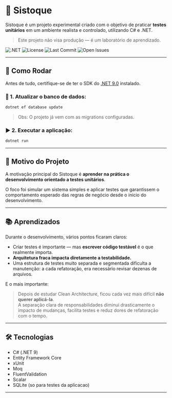 # 🧾 Sistoque

Sistoque é um projeto experimental criado com o objetivo de praticar **testes unitários** em um ambiente realista e controlado, utilizando C# e .NET.

> Este projeto não visa produção — é um laboratório de aprendizado.


![.NET](https://img.shields.io/badge/.NET-9.0-blueviolet)
![License](https://img.shields.io/github/license/Hugo-Oliveira-RD11/sistoque)
![Last Commit](https://img.shields.io/github/last-commit/Hugo-Oliveira-RD11/sistoque)
![Open Issues](https://img.shields.io/github/issues/Hugo-Oliveira-RD11/sistoque)

---

## 🚀 Como Rodar

Antes de tudo, certifique-se de ter o SDK do [.NET 9.0](https://dotnet.microsoft.com/en-us/download) instalado.

### 🧱 1. Atualizar o banco de dados:

```bash
dotnet ef database update
```

> Obs: O projeto já vem com as migrations configuradas.

### ▶️ 2. Executar a aplicação:

```bash
dotnet run
```

---

## 🎯 Motivo do Projeto

A motivação principal do Sistoque é **aprender na prática o desenvolvimento orientado a testes unitários**.

O foco foi simular um sistema simples e aplicar testes que garantissem o comportamento esperado das regras de negócio desde o início do desenvolvimento.

---

## 📚 Aprendizados

Durante o desenvolvimento, vários pontos ficaram claros:

- Criar testes é importante — mas **escrever código testável** é o que realmente importa.
- **Arquitetura fraca impacta diretamente a testabilidade.**
- Uma estrutura de testes muito separada e segmentada dificulta a manutenção: a cada refatoração, era necessário revisar dezenas de arquivos.

E o mais importante:

> Depois de estudar Clean Architecture, ficou cada vez mais difícil **não querer aplicá-la**.  
> A separação clara de responsabilidades diminui drasticamente o impacto de mudanças, facilita testes e reduz dores de refatoração com o tempo.

---

## 🛠️ Tecnologias

- C# (.NET 9)
- Entity Framework Core
- xUnit
- Moq
- FluentValidation
- Scalar
- SQLite (so para testes da aplicacao)

---

